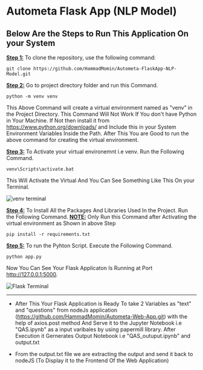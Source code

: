 # Autometa Flask App (NLP Model)

Below Are the Steps to Run This Application On your System
--------------------------------------------------------------------
<ins>**Step 1:**</ins> To clone the repository, use the following command:
```
git clone https://github.com/HammadMomin/Autometa-FlaskApp-NLP-Model.git
```
<ins>**Step 2:**</ins> Go to project directory folder and run this Command.
```
python -m venv venv
```
This Above Command will create a virtual environment named as "venv" in the Project Directory. This Command Will Not Work If You don't have Python in Your Machine. If Not then install it from https://www.python.org/downloads/ and Include this in your System Environment Variables Inside the Path. After This You are Good to run the above command for creating the virtual environment. 

<ins>**Step 3:**</ins> To Activate your virtual environemnt i.e venv. Run the Following Command. 
```
venv\Scripts\activate.bat
```
This Will Activate the Virtual And You Can See Something Like This On your Terminal.

![venv terminal](https://user-images.githubusercontent.com/99894207/233696776-a7000a45-14b3-4d53-b95d-cf4bd6ef1966.png)

<ins>**Step 4:**</ins> To Install All the Packages And Libraries Used In the Project. Run the Following Command. <ins>**NOTE:**</ins> Only Run this Command after Activating the virtual environment as Shown in above Step 
```
pip install -r requirements.txt
```
<ins>**Step 5:**</ins> To run the Pyhton Script. Execute the Following Command.
```
python app.py
```
Now You Can See Your Flask Applicaton Is Running at Port http://127.0.0.1:5000.

![Flask Terminal](https://user-images.githubusercontent.com/99894207/233700006-5de2facb-4b43-4fa8-8c97-70551201e55a.gif)

--------------------------------------------------------------------------------------------------------------------------------

* After This Your Flask Application is Ready To take 2 Variables as "text" and "questions" from nodeJs application (https://github.com/HammadMomin/Autometa-Web-App.git) with the help of axios.post method And Serve it to the Jupyter Notebook i.e "QAS.ipynb" as a input varibales by using papermill library. After Execution it Gernerates Output Notebook i.e "QAS_outuput.ipynb" and output.txt 

* From the output.txt file we are extracting the output and send it back to nodeJS (To Display it to the Frontend Of the Web Application) 




